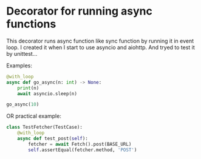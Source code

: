 # Decorator for running async functions
This decorator runs async function like sync function by running it in event loop. I created it when I start to use asyncio and aiohttp. And tryed to test it by unittest...

Examples:

```python
@with_loop
async def go_async(n: int) -> None:
    print(n)
    await asyncio.sleep(n)

go_async(10)
```

OR practical example:

```python
class TestFetcher(TestCase):
    @with_loop
    async def test_post(self):
        fetcher = await Fetch().post(BASE_URL)
        self.assertEqual(fetcher.method, 'POST')
```

